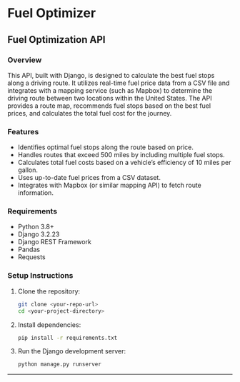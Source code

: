 # Fuel Optimizer

## Fuel Optimization API

### Overview

This API, built with Django, is designed to calculate the best fuel stops along a driving route. It utilizes real-time fuel price data from a CSV file and integrates with a mapping service (such as Mapbox) to determine the driving route between two locations within the United States. The API provides a route map, recommends fuel stops based on the best fuel prices, and calculates the total fuel cost for the journey.

### Features

- Identifies optimal fuel stops along the route based on price.
- Handles routes that exceed 500 miles by including multiple fuel stops.
- Calculates total fuel costs based on a vehicle’s efficiency of 10 miles per gallon.
- Uses up-to-date fuel prices from a CSV dataset.
- Integrates with Mapbox (or similar mapping API) to fetch route information.

### Requirements

- Python 3.8+
- Django 3.2.23
- Django REST Framework
- Pandas
- Requests

### Setup Instructions

1. Clone the repository:
   ```bash
   git clone <your-repo-url>
   cd <your-project-directory>
   ```

2. Install dependencies:
   ```bash
   pip install -r requirements.txt
   ```

3. Run the Django development server:
   ```bash
   python manage.py runserver
   ```

---

